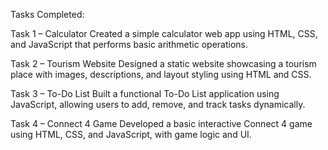 Tasks Completed:

Task 1 – Calculator
Created a simple calculator web app using HTML, CSS, and JavaScript that performs basic arithmetic operations.

Task 2 – Tourism Website
Designed a static website showcasing a tourism place with images, descriptions, and layout styling using HTML and CSS.

Task 3 – To-Do List
Built a functional To-Do List application using JavaScript, allowing users to add, remove, and track tasks dynamically.

Task 4 – Connect 4 Game
Developed a basic interactive Connect 4 game using HTML, CSS, and JavaScript, with game logic and UI.
